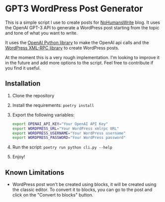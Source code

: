# GPT3 WordPress Post Generator
This is a simple script I use to create posts for [NoHumansWrite](https://nohumanswrite.com) blog. It uses 
the OpenAI GPT-3 API to generate a WordPress post starting from the topic and tone 
of what you want to write.

It uses the [OpenAI Python library](https://github.com/openai/openai-python) to make the OpenAI api calls and the 
[WordPress XML-RPC library](https://github.com/maxcutler/python-wordpress-xmlrpc) to create WordPress posts.

At the moment this is a very rough implementation. I'm looking to improve it in the future and add more options to 
the script. Feel free to contribute if you find it useful.

## Installation
1. Clone the repository
2. Install the requirements: `poetry install`
3. Export the following variables:

    ```bash
    export OPENAI_API_KEY="Your OpenAI API Key"
    export WORDPRESS_URL="Your WordPress xmlrpc URL"
    export WORDPRESS_USERNAME="Your WordPress username"
    export WORDPRESS_PASSWORD="Your WordPress password"
    ```
4. Run the script: `poetry run python cli.py --help`
5. Enjoy!

## Known Limitations
- WordPress post won't be created using blocks, it will be created using the classic editor. To convert it to blocks,
  you can go to the post and click on the "Convert to blocks" button.